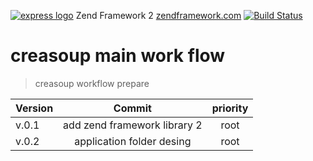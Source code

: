 [![express logo](http://www.creasoup.com/wp-content/uploads/2012/10/logo.png)](http://creasoup.com/)
Zend Framework 2 [zendframework.com](http://zendframework.com) [![Build Status](https://travis-ci.org/kardesyazilim/proper.svg?branch=master)](https://travis-ci.org/kardesyazilim/proper)


# creasoup  main work flow 

> creasoup workflow prepare

Version  | Commit | priority |
:-------- | :--------: | :--------: | 
v.0.1 | add zend framework library 2 | root | 
v.0.2 | application folder desing | root |
